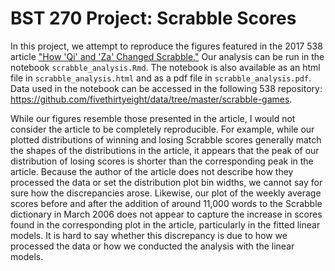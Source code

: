 # BST 270 Project: Scrabble Scores

In this project, we attempt to reproduce the figures featured in the 2017 538 article ["How 'Qi' and 'Za' Changed Scrabble."](https://fivethirtyeight.com/features/how-qi-and-za-changed-scrabble/) Our analysis can be run in the notebook `scrabble_analysis.Rmd`. The notebook is also available as an html file in `scrabble_analysis.html` and as a pdf file in `scrabble_analysis.pdf`. Data used in the notebook can be accessed in the following 538 repository: <https://github.com/fivethirtyeight/data/tree/master/scrabble-games>.

While our figures resemble those presented in the article, I would not consider the article to be completely reproducible. For example, while our plotted distributions of winning and losing Scrabble scores generally match the shapes of the distributions in the article, it appears that the peak of our distribution of losing scores is shorter than the corresponding peak in the article. Because the author of the article does not describe how they processed the data or set the distribution plot bin widths, we cannot say for sure how the discrepancies arose. Likewise, our plot of the weekly average scores before and after the addition of around 11,000 words to the Scrabble dictionary in March 2006 does not appear to capture the increase in scores found in the corresponding plot in the article, particularly in the fitted linear models. It is hard to say whether this discrepancy is due to how we processed the data or how we conducted the analysis with the linear models.
